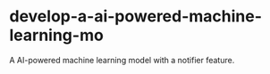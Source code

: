 # develop-a-ai-powered-machine-learning-mo
A AI-powered machine learning model with a notifier feature.
